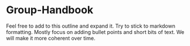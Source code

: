 # Group-Handbook

Feel free to add to this outline and expand it. Try to stick to markdown formatting.
Mostly focus on adding bullet points and short bits of text. 
We will make it more coherent over time.

